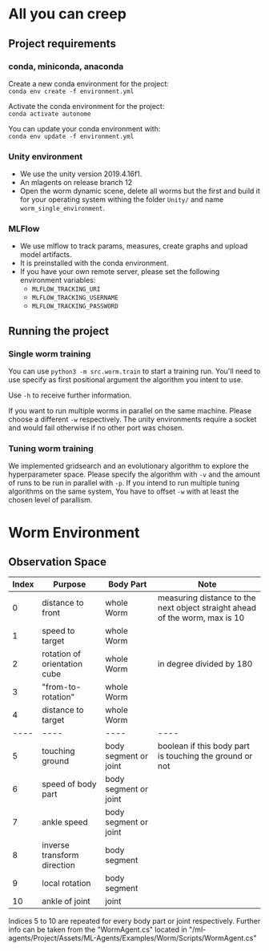 # All you can creep

## Project requirements

### conda, miniconda, anaconda

Create a new conda environment for the project:  
`conda env create -f environment.yml`   

Activate the conda environment for the project:  
`conda activate autonome`   

You can update your conda environment with:  
`conda env update -f environment.yml`   

### Unity environment

-   We use the unity version 2019.4.16f1.
-   An mlagents on release branch 12
-   Open the worm dynamic scene, delete all worms but the first and build it for your operating system withing the folder `Unity/` and name `worm_single_environment`.

### MLFlow

-   We use mlflow to track params, measures, create graphs and upload model artifacts.
-   It is preinstalled with the conda environment.
-   If you have your own remote server, please set the following environment variables:
    -   `MLFLOW_TRACKING_URI`
    -   `MLFLOW_TRACKING_USERNAME`
    -   `MLFLOW_TRACKING_PASSWORD`

## Running the project

### Single worm training

You can use `python3 -m src.worm.train` to start a training run. You'll need to use specify as first positional argument the algorithm you intent to use.

Use `-h` to receive further information.

If you want to run multiple worms in parallel on the same machine. Please choose a different `-w` respectively. The unity environments require a socket and would fail otherwise if no other port was chosen.

### Tuning worm training

We implemented gridsearch and an evolutionary algorithm to explore the hyperparameter space. Please specify the algorithm with `-v` and the amount of runs to be run in parallel with `-p`. If you intend to run multiple tuning algorithms on the same system, You have to offset `-w` with at least the chosen level of parallism.

# Worm Environment

## Observation Space

| Index | Purpose                      | Body Part             | Note                                                                        |
| ----- | ---------------------------- | --------------------- | --------------------------------------------------------------------------- |
| 0     | distance to front            | whole Worm            | measuring distance to the next object straight ahead of the worm, max is 10 |
| 1     | speed to target              | whole Worm            |                                                                             |
| 2     | rotation of orientation cube | whole Worm            | in degree divided by 180                                                    |
| 3     | "from-to-rotation"           | whole Worm            |                                                                             |
| 4     | distance to target           | whole Worm            |                                                                             |
| ----  | ----                         | ----                  | ----                                                                        |
| 5     | touching ground              | body segment or joint | boolean if this body part is touching the ground or not                     |
| 6     | speed of body part           | body segment or joint |                                                                             |
| 7     | ankle speed                  | body segment or joint |                                                                             |
| 8     | inverse transform direction  | body segment          |                                                                             |
| 9     | local rotation               | body segment          |                                                                             |
| 10    | ankle of joint               | joint                 |                                                                             |

Indices 5 to 10 are repeated for every body part or joint respectively.
Further info can be taken from the "WormAgent.cs" located in "/ml-agents/Project/Assets/ML-Agents/Examples/Worm/Scripts/WormAgent.cs"
